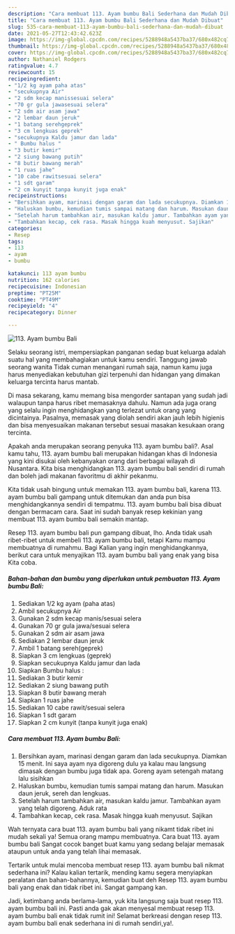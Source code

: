 ```yaml
---
description: "Cara membuat 113. Ayam bumbu Bali Sederhana dan Mudah Dibuat"
title: "Cara membuat 113. Ayam bumbu Bali Sederhana dan Mudah Dibuat"
slug: 535-cara-membuat-113-ayam-bumbu-bali-sederhana-dan-mudah-dibuat
date: 2021-05-27T12:43:42.623Z
image: https://img-global.cpcdn.com/recipes/5288948a5437ba37/680x482cq70/113-ayam-bumbu-bali-foto-resep-utama.jpg
thumbnail: https://img-global.cpcdn.com/recipes/5288948a5437ba37/680x482cq70/113-ayam-bumbu-bali-foto-resep-utama.jpg
cover: https://img-global.cpcdn.com/recipes/5288948a5437ba37/680x482cq70/113-ayam-bumbu-bali-foto-resep-utama.jpg
author: Nathaniel Rodgers
ratingvalue: 4.7
reviewcount: 15
recipeingredient:
- "1/2 kg ayam paha atas"
- "secukupnya Air"
- "2 sdm kecap manissesuai selera"
- "70 gr gula jawasesuai selera"
- "2 sdm air asam jawa"
- "2 lembar daun jeruk"
- "1 batang serehgeprek"
- "3 cm lengkuas geprek"
- "secukupnya Kaldu jamur dan lada"
- " Bumbu halus "
- "3 butir kemir"
- "2 siung bawang putih"
- "8 butir bawang merah"
- "1 ruas jahe"
- "10 cabe rawitsesuai selera"
- "1 sdt garam"
- "2 cm kunyit tanpa kunyit juga enak"
recipeinstructions:
- "Bersihkan ayam, marinasi dengan garam dan lada secukupnya. Diamkan 15 menit. Ini saya ayam nya digoreng dulu ya kalau mau langsung dimasak dengan bumbu juga tidak apa. Goreng ayam setengah matang lalu sisihkan"
- "Haluskan bumbu, kemudian tumis sampai matang dan harum. Masukan daun jeruk, sereh dan lengkuas."
- "Setelah harum tambahkan air, masukan kaldu jamur. Tambahkan ayam yang telah digoreng. Aduk rata"
- "Tambahkan kecap, cek rasa. Masak hingga kuah menyusut. Sajikan"
categories:
- Resep
tags:
- 113
- ayam
- bumbu

katakunci: 113 ayam bumbu 
nutrition: 162 calories
recipecuisine: Indonesian
preptime: "PT25M"
cooktime: "PT49M"
recipeyield: "4"
recipecategory: Dinner

---
```



![113. Ayam bumbu Bali](https://img-global.cpcdn.com/recipes/5288948a5437ba37/680x482cq70/113-ayam-bumbu-bali-foto-resep-utama.jpg)

Selaku seorang istri, mempersiapkan panganan sedap buat keluarga adalah suatu hal yang membahagiakan untuk kamu sendiri. Tanggung jawab seorang  wanita Tidak cuman menangani rumah saja, namun kamu juga harus menyediakan kebutuhan gizi terpenuhi dan hidangan yang dimakan keluarga tercinta harus mantab.

Di masa  sekarang, kamu memang bisa mengorder santapan yang sudah jadi walaupun tanpa harus ribet memasaknya dahulu. Namun ada juga orang yang selalu ingin menghidangkan yang terlezat untuk orang yang dicintainya. Pasalnya, memasak yang diolah sendiri akan jauh lebih higienis dan bisa menyesuaikan makanan tersebut sesuai masakan kesukaan orang tercinta. 



Apakah anda merupakan seorang penyuka 113. ayam bumbu bali?. Asal kamu tahu, 113. ayam bumbu bali merupakan hidangan khas di Indonesia yang kini disukai oleh kebanyakan orang dari berbagai wilayah di Nusantara. Kita bisa menghidangkan 113. ayam bumbu bali sendiri di rumah dan boleh jadi makanan favoritmu di akhir pekanmu.

Kita tidak usah bingung untuk memakan 113. ayam bumbu bali, karena 113. ayam bumbu bali gampang untuk ditemukan dan anda pun bisa menghidangkannya sendiri di tempatmu. 113. ayam bumbu bali bisa dibuat dengan bermacam cara. Saat ini sudah banyak resep kekinian yang membuat 113. ayam bumbu bali semakin mantap.

Resep 113. ayam bumbu bali pun gampang dibuat, lho. Anda tidak usah ribet-ribet untuk membeli 113. ayam bumbu bali, tetapi Kamu mampu membuatnya di rumahmu. Bagi Kalian yang ingin menghidangkannya, berikut cara untuk menyajikan 113. ayam bumbu bali yang enak yang bisa Kita coba.

<!--inarticleads1-->

##### Bahan-bahan dan bumbu yang diperlukan untuk pembuatan 113. Ayam bumbu Bali:

1. Sediakan 1/2 kg ayam (paha atas)
1. Ambil secukupnya Air
1. Gunakan 2 sdm kecap manis/sesuai selera
1. Gunakan 70 gr gula jawa/sesuai selera
1. Gunakan 2 sdm air asam jawa
1. Sediakan 2 lembar daun jeruk
1. Ambil 1 batang sereh(geprek)
1. Siapkan 3 cm lengkuas (geprek)
1. Siapkan secukupnya Kaldu jamur dan lada
1. Siapkan  Bumbu halus :
1. Sediakan 3 butir kemir
1. Sediakan 2 siung bawang putih
1. Siapkan 8 butir bawang merah
1. Siapkan 1 ruas jahe
1. Sediakan 10 cabe rawit/sesuai selera
1. Siapkan 1 sdt garam
1. Siapkan 2 cm kunyit (tanpa kunyit juga enak)




<!--inarticleads2-->

##### Cara membuat 113. Ayam bumbu Bali:

1. Bersihkan ayam, marinasi dengan garam dan lada secukupnya. Diamkan 15 menit. Ini saya ayam nya digoreng dulu ya kalau mau langsung dimasak dengan bumbu juga tidak apa. Goreng ayam setengah matang lalu sisihkan
1. Haluskan bumbu, kemudian tumis sampai matang dan harum. Masukan daun jeruk, sereh dan lengkuas.
1. Setelah harum tambahkan air, masukan kaldu jamur. Tambahkan ayam yang telah digoreng. Aduk rata
1. Tambahkan kecap, cek rasa. Masak hingga kuah menyusut. Sajikan




Wah ternyata cara buat 113. ayam bumbu bali yang nikamt tidak ribet ini mudah sekali ya! Semua orang mampu membuatnya. Cara buat 113. ayam bumbu bali Sangat cocok banget buat kamu yang sedang belajar memasak ataupun untuk anda yang telah lihai memasak.

Tertarik untuk mulai mencoba membuat resep 113. ayam bumbu bali nikmat sederhana ini? Kalau kalian tertarik, mending kamu segera menyiapkan peralatan dan bahan-bahannya, kemudian buat deh Resep 113. ayam bumbu bali yang enak dan tidak ribet ini. Sangat gampang kan. 

Jadi, ketimbang anda berlama-lama, yuk kita langsung saja buat resep 113. ayam bumbu bali ini. Pasti anda gak akan menyesal membuat resep 113. ayam bumbu bali enak tidak rumit ini! Selamat berkreasi dengan resep 113. ayam bumbu bali enak sederhana ini di rumah sendiri,ya!.


